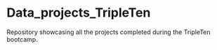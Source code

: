 # Data_projects_TripleTen
Repository showcasing all the projects completed during the TripleTen bootcamp.
